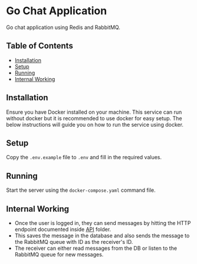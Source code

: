 # Go Chat Application
Go chat application using Redis and RabbitMQ.

## Table of Contents
- [Installation](#installation)
- [Setup](#setup)
- [Running](#running)
- [Internal Working](#internal-working)

## Installation 
Ensure you have Docker installed on your machine.
This service can run without docker but it is recommended to use docker for easy setup.
The below instructions will guide you on how to run the service using docker.

## Setup 
Copy the `.env.example` file to `.env` and fill in the required values.

## Running 
Start the server using the `docker-compose.yaml` command file.

## Internal Working 
- Once the user is logged in, they can send messages by hitting the HTTP endpoint documented inside [API](./internal/api/chat/) folder.
- This saves the message in the database and also sends the message to the RabbitMQ queue with ID as the receiver's ID.
- The receiver can either read messages from the DB or listen to the RabbitMQ queue for new messages.
